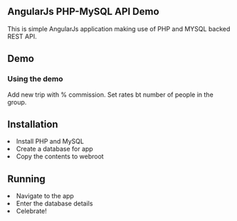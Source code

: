 ## AngularJs PHP-MySQL API Demo
This is simple AngularJs application making use of PHP and MYSQL backed REST API.

## Demo
<!--http://sarojsubedi.info.np/projects/angular-api-demo/-->

### Using the demo
Add new trip with % commission. Set rates bt number of people in the group. 

## Installation
  <li>Install PHP and MySQL
  <li>Create a database for app
  <li>Copy the contents to webroot

## Running
  <li>Navigate to the app
  <li>Enter the database details 
  <li>Celebrate!

